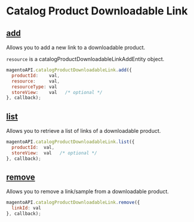 # Catalog Product Downloadable Link

## [add](http://www.magentocommerce.com/api/soap/catalog/catalogProductDownloadableLink/product_downloadable_link.add.html)

Allows you to add a new link to a downloadable product.

`resource` is a catalogProductDownloadableLinkAddEntity object.

```js
magentoAPI.catalogProductDownloadableLink.add({
  productId:    val,
  resource:     val,
  resourceType: val
  storeView:    val   /* optional */
}, callback);
```

## [list](http://www.magentocommerce.com/api/soap/catalog/catalogProductDownloadableLink/product_downloadable_link.list.html)

Allows you to retrieve a list of links of a downloadable product.

```js
magentoAPI.catalogProductDownloadableLink.list({
  productId:  val,
  storeView:  val   /* optional */
}, callback);
```

## [remove](http://www.magentocommerce.com/api/soap/catalog/catalogProductDownloadableLink/product_downloadable_link.remove.html)

Allows you to remove a link/sample from a downloadable product.

```js
magentoAPI.catalogProductDownloadableLink.remove({
  linkId: val
}, callback);
```